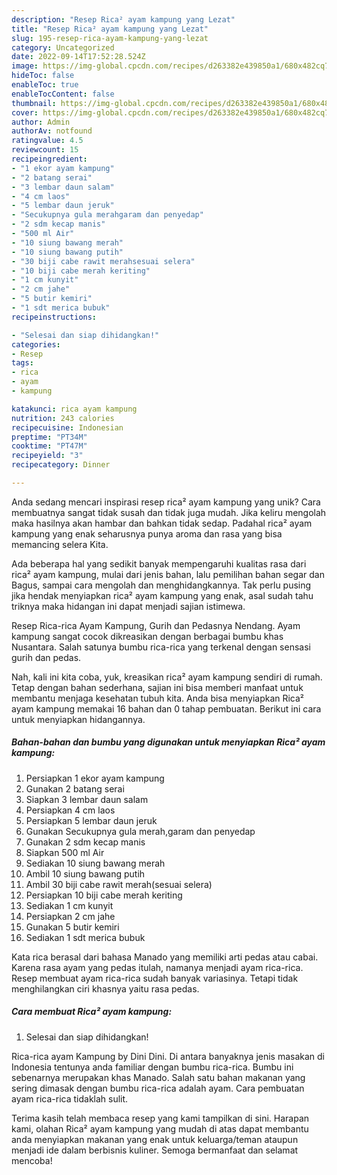 ```yaml
---
description: "Resep Rica² ayam kampung yang Lezat"
title: "Resep Rica² ayam kampung yang Lezat"
slug: 195-resep-rica-ayam-kampung-yang-lezat
category: Uncategorized
date: 2022-09-14T17:52:28.524Z
image: https://img-global.cpcdn.com/recipes/d263382e439850a1/680x482cq70/rica-ayam-kampung-foto-resep-utama.jpg
hideToc: false
enableToc: true
enableTocContent: false
thumbnail: https://img-global.cpcdn.com/recipes/d263382e439850a1/680x482cq70/rica-ayam-kampung-foto-resep-utama.jpg
cover: https://img-global.cpcdn.com/recipes/d263382e439850a1/680x482cq70/rica-ayam-kampung-foto-resep-utama.jpg
author: Admin
authorAv: notfound
ratingvalue: 4.5
reviewcount: 15
recipeingredient:
- "1 ekor ayam kampung"
- "2 batang serai"
- "3 lembar daun salam"
- "4 cm laos"
- "5 lembar daun jeruk"
- "Secukupnya gula merahgaram dan penyedap"
- "2 sdm kecap manis"
- "500 ml Air"
- "10 siung bawang merah"
- "10 siung bawang putih"
- "30 biji cabe rawit merahsesuai selera"
- "10 biji cabe merah keriting"
- "1 cm kunyit"
- "2 cm jahe"
- "5 butir kemiri"
- "1 sdt merica bubuk"
recipeinstructions:

- "Selesai dan siap dihidangkan!"
categories:
- Resep
tags:
- rica
- ayam
- kampung

katakunci: rica ayam kampung 
nutrition: 243 calories
recipecuisine: Indonesian
preptime: "PT34M"
cooktime: "PT47M"
recipeyield: "3"
recipecategory: Dinner

---
```





Anda sedang mencari inspirasi resep rica² ayam kampung yang unik? Cara membuatnya sangat tidak susah dan tidak juga mudah. Jika keliru mengolah maka hasilnya akan hambar dan bahkan tidak sedap. Padahal rica² ayam kampung yang enak seharusnya punya aroma dan rasa yang bisa memancing selera Kita.





Ada beberapa hal yang sedikit banyak mempengaruhi kualitas rasa dari rica² ayam kampung, mulai dari jenis bahan, lalu pemilihan bahan segar dan Bagus, sampai cara mengolah dan menghidangkannya. Tak perlu pusing jika hendak menyiapkan rica² ayam kampung yang enak,      asal sudah tahu triknya maka hidangan ini dapat menjadi sajian istimewa.














Resep Rica-rica Ayam Kampung, Gurih dan Pedasnya Nendang. Ayam kampung sangat cocok dikreasikan dengan berbagai bumbu khas Nusantara. Salah satunya bumbu rica-rica yang terkenal dengan sensasi gurih dan pedas.






Nah, kali ini kita coba, yuk, kreasikan rica² ayam kampung sendiri di rumah. Tetap dengan bahan sederhana, sajian ini bisa memberi manfaat untuk membantu menjaga kesehatan tubuh kita. Anda bisa menyiapkan Rica² ayam kampung memakai 16 bahan dan 0 tahap pembuatan. Berikut ini cara untuk menyiapkan hidangannya.

<!--inarticleads1-->

##### Bahan-bahan dan bumbu yang digunakan untuk menyiapkan Rica² ayam kampung:

1. Persiapkan 1 ekor ayam kampung
1. Gunakan 2 batang serai
1. Siapkan 3 lembar daun salam
1. Persiapkan 4 cm laos
1. Persiapkan 5 lembar daun jeruk
1. Gunakan Secukupnya gula merah,garam dan penyedap
1. Gunakan 2 sdm kecap manis
1. Siapkan 500 ml Air
1. Sediakan 10 siung bawang merah
1. Ambil 10 siung bawang putih
1. Ambil 30 biji cabe rawit merah(sesuai selera)
1. Persiapkan 10 biji cabe merah keriting
1. Sediakan 1 cm kunyit
1. Persiapkan 2 cm jahe
1. Gunakan 5 butir kemiri
1. Sediakan 1 sdt merica bubuk


Kata rica berasal dari bahasa Manado yang memiliki arti pedas atau cabai. Karena rasa ayam yang pedas itulah, namanya menjadi ayam rica-rica. Resep membuat ayam rica-rica sudah banyak variasinya. Tetapi tidak menghilangkan ciri khasnya yaitu rasa pedas. 

<!--inarticleads2-->

##### Cara membuat Rica² ayam kampung:


1. Selesai dan siap dihidangkan!

Rica-rica ayam Kampung by Dini Dini. Di antara banyaknya jenis masakan di Indonesia tentunya anda familiar dengan bumbu rica-rica. Bumbu ini sebenarnya merupakan khas Manado. Salah satu bahan makanan yang sering dimasak dengan bumbu rica-rica adalah ayam. Cara pembuatan ayam rica-rica tidaklah sulit. 

Terima kasih telah membaca resep yang kami tampilkan di sini. Harapan kami, olahan Rica² ayam kampung yang mudah di atas dapat membantu anda menyiapkan makanan yang enak untuk keluarga/teman ataupun menjadi ide dalam berbisnis kuliner. Semoga bermanfaat dan selamat mencoba!
